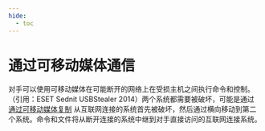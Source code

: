 ```yaml
---
hide:
  - toc
---
```


# 通过可移动媒体通信

对手可以使用可移动媒体在可能断开的网络上在受损主机之间执行命令和控制。（引用：ESET Sednit USBStealer 2014）两个系统都需要被破坏，可能是通过 [通过可移动媒体复制](https://attack.mitre.org/techniques/T1091) 从互联网连接的系统首先被破坏，然后通过横向移动到第二个系统。命令和文件将从断开连接的系统中继到对手直接访问的互联网连接系统。
